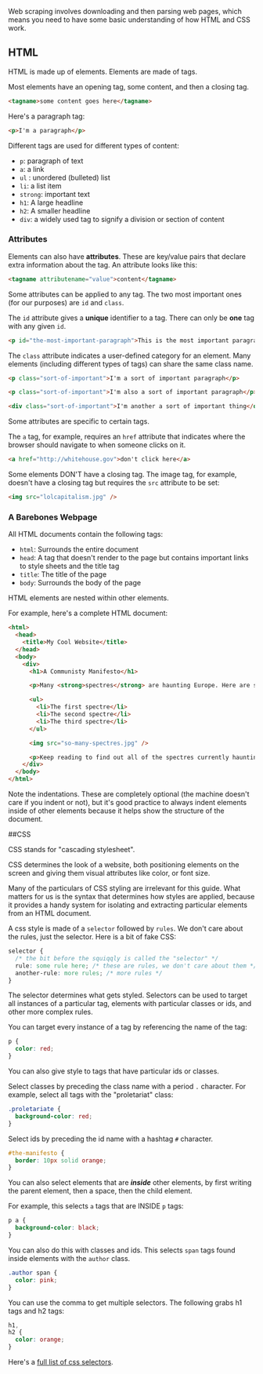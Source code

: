 Web scraping involves downloading and then parsing web pages, which means you need to have some basic understanding of how HTML and CSS work.

## HTML

HTML is made up of elements. Elements are made of tags.

Most elements have an opening tag, some content, and then a closing tag.

```html
<tagname>some content goes here</tagname>
```

Here's a paragraph tag:

```html
<p>I'm a paragraph</p>
```

Different tags are used for different types of content:

- `p`: paragraph of text
- `a`: a link
- `ul` : unordered (bulleted) list
- `li`: a list item
- `strong`: important text
- `h1`: A large headline
- `h2`: A smaller headline
- `div`: a widely used tag to signify a division or section of content

### Attributes

Elements can also have **attributes**. These are key/value pairs that declare extra information about the tag. An attribute looks like this:

```html
<tagname attributename="value">content</tagname>
```

Some attributes can be applied to any tag. The two most important ones (for our purposes) are `id` and `class`.

The `id` attribute gives a **unique** identifier to a tag. There can only be **one** tag with any given `id`.

```html
<p id="the-most-important-paragraph">This is the most important paragraph.</p>
```

The `class` attribute indicates a user-defined category for an element. Many elements (including different types of tags) can share the same class name.

```html
<p class="sort-of-important">I'm a sort of important paragraph</p>

<p class="sort-of-important">I'm also a sort of important paragraph</p>

<div class="sort-of-important">I'm another a sort of important thing</div>
```

Some attributes are specific to certain tags.

The `a` tag, for example, requires an `href` attribute that indicates where the browser should navigate to when someone clicks on it.

```html
<a href="http://whitehouse.gov">don't click here</a>
```

Some elements DON'T have a closing tag. The image tag, for example, doesn't have a closing tag but requires the `src` attribute to be set:

```html
<img src="lolcapitalism.jpg" />
```

### A Barebones Webpage

All HTML documents contain the following tags:

- `html`: Surrounds the entire document
- `head`: A tag that doesn't render to the page but contains important links to style sheets and the title tag
- `title`: The title of the page
- `body`: Surrounds the body of the page

HTML elements are nested within other elements.

For example, here's a complete HTML document:

```html
<html>
  <head>
    <title>My Cool Website</title>
  </head>
  <body>
    <div>
      <h1>A Communisty Manifesto</h1>

      <p>Many <strong>spectres</strong> are haunting Europe. Here are some of them:</p>

      <ul>
        <li>The first spectre</li>
        <li>The second spectre</li>
        <li>The third spectre</li>
      </ul>

      <img src="so-many-spectres.jpg" />

      <p>Keep reading to find out all of the spectres currently haunting Europe!</p>
    </div>
  </body>
</html>
```

Note the indentations. These are completely optional (the machine doesn't care if you indent or not), but it's good practice to always indent elements inside of other elements because it helps show the structure of the document.

##CSS

CSS stands for "cascading stylesheet".

CSS determines the look of a website, both positioning elements on the screen and giving them visual attributes like color, or font size.

Many of the particulars of CSS styling are irrelevant for this guide. What matters for us is the syntax that determines how styles are applied, because it provides a handy system for isolating and extracting particular elements from an HTML document.

A css style is made of a `selector` followed by `rules`. We don't care about the rules, just the selector. Here is a bit of fake CSS:

```css
selector {
  /* the bit before the squiqqly is called the "selector" */
  rule: some rule here; /* these are rules, we don't care about them */
  another-rule: more rules; /* more rules */
}
```

The selector determines what gets styled. Selectors can be used to target all instances of a particular tag, elements with particular classes or ids, and other more complex rules.

You can target every instance of a tag by referencing the name of the tag:

```css
p {
  color: red;
}
```

You can also give style to tags that have particular ids or classes.

Select classes by preceding the class name with a period `.` character. For example, select all tags with the "proletariat" class:

```css
.proletariate {
  background-color: red;
}
```

Select ids by preceding the id name with a hashtag `#` character.

```css
#the-manifesto {
  border: 10px solid orange;
}
```

You can also select elements that are **_inside_** other elements, by first writing the parent element, then a space, then the child element.

For example, this selects `a` tags that are INSIDE `p` tags:

```css
p a {
  background-color: black;
}
```

You can also do this with classes and ids. This selects `span` tags found inside elements with the `author` class.

```css
.author span {
  color: pink;
}
```

You can use the comma to get multiple selectors. The following grabs h1 tags and h2 tags:

```css
h1,
h2 {
  color: orange;
}
```

Here's a [full list of css selectors](https://www.w3schools.com/cssref/css_selectors.asp).
